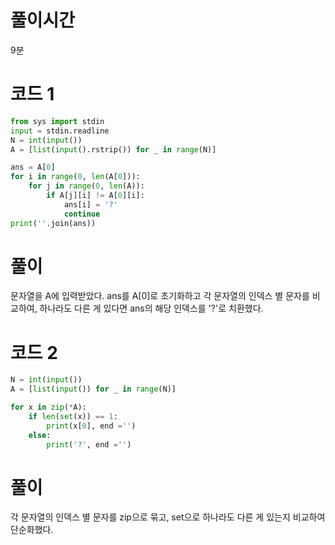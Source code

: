# 풀이시간
9분
# 코드 1
```python
from sys import stdin
input = stdin.readline
N = int(input())
A = [list(input().rstrip()) for _ in range(N)]

ans = A[0]
for i in range(0, len(A[0])):
    for j in range(0, len(A)):
        if A[j][i] != A[0][i]:
            ans[i] = '?'
            continue
print(''.join(ans))
```
# 풀이
문자열을 A에 입력받았다. ans를 A[0]로 초기화하고 각 문자열의 인덱스 별 문자를 비교하여, 하나라도 다른 게 있다면 ans의 해당 인덱스를 '?'로 치환했다.
# 코드 2
```python
N = int(input())
A = [list(input()) for _ in range(N)]

for x in zip(*A):
    if len(set(x)) == 1:
        print(x[0], end ='')
    else:
        print('?', end ='')
```
# 풀이
각 문자열의 인덱스 별 문자를 zip으로 묶고, set으로 하나라도 다른 게 있는지 비교하여  단순화했다.